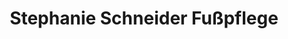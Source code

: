 ---
title: "Stephanie Schneider Fußpflege"
url: /heiden/stephanie-schneider-fusspflege/
shop: Kosmetik
---